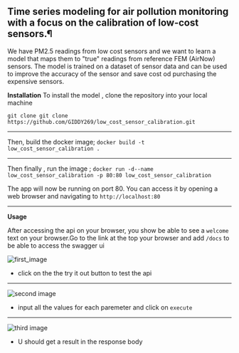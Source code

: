 ## Time series modeling for air pollution monitoring with a focus on the calibration of low-cost sensors.¶

We have PM2.5 readings from low cost sensors and we want to learn a model that maps them to "true" readings from reference FEM (AirNow) sensors.
The model is trained on a dataset of sensor data and can be used to improve the accuracy of the sensor and save cost od purchasing the expensive sensors.


**Installation**
To install the model , clone the repository into your local machine

`git clone git clone https://github.com/GIDDY269/low_cost_sensor_calibration.git`


******************

Then, build the docker image;
`docker build -t low_cost_sensor_calibration .`

************************************************************

Then finally , run the image ;
`docker run -d--name low_cost_sensor_calibration -p 80:80 low_cost_sensor_calibration`

The app will now be running on port 80. You can access it by opening a web browser and navigating to `http://localhost:80`

********************************************

**Usage**

After accessing the api on your browser, you show be able to see a `welcome` text on your browser.Go to the link at the top your browser and add `/docs` to be able to access the swagger ui

![first_image](https://raw.githubusercontent.com/GIDDY269/low_cost_sensor_calibration/main/images/C:/Users/user/low_cost_sensor_calibration/images/Screenshot67.png)

* click on the the try it out button to test the api

****************************

![second image](https://raw.githubusercontent.com/GIDDY269/low_cost_sensor_calibration/main/images/C:/Users/user/low_cost_sensor_calibration/images/Screenshot65.png)

* input all the values for each paremeter and click on `execute`

****************************

![third image](https://raw.githubusercontent.com/GIDDY269/low_cost_sensor_calibration/main/images/C:/Users/user/low_cost_sensor_calibration/images/Screenshot66.png)

* U should get a result in the response body




